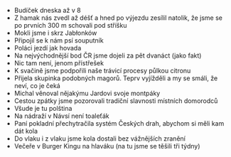 - Budíček dneska až v 8
- Z hamak nás zvedl až déšť a hned po výjezdu zesílil natolik, že jsme se po prvních 300 m schovali pod stříšku
- Mokli jsme i skrz Jabłonków
- Připojil se k nám psí souputník
- Poláci jezdí jak hovada
- Na nejvýchodnější bod ČR jsme dojeli za pět dvanáct (jako fakt)
- Nic tam není, jenom přístřešek
- K svačině jsme podpořili naše trávicí procesy půlkou citronu
- Přijela skupinka podobných magorů. Teprv vyjížděli a my se smáli, že neví, co je čeká
- Michal věnoval nějakýmu Jardovi svoje montpáky
- Cestou zpátky jsme pozorovali tradiční slavnosti místních domorodců
- Všude je tu polština
- Na nádraží v Návsí není toaleťák
- Paní pokladní přechytračila systém Českých drah, abychom si měli kam dát kola
- Do vlaku i z vlaku jsme kola dostali bez vážnějších zranění
- Večeře v Burger Kingu na hlaváku (na tu jsme se těšili tři týdny)